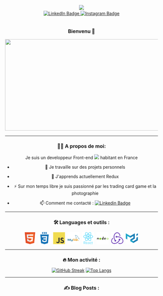 <div id="header" align="center">
  <img src="https://media.giphy.com/media/M9gbBd9nbDrOTu1Mqx/giphy.gif" width="100"/>


  <div id="badges">
    <a href="https://www.linkedin.com/in/dylan-couillet/">
      <img src="https://img.shields.io/badge/LinkedIn-blue?style=for-the-badge&logo=linkedin&logoColor=white" alt="LinkedIn Badge"/>
    </a>
        <a href="https://www.instagram.com/nanotek_photographie/">
      <img src="https://img.shields.io/badge/Instagram-purple?style=for-the-badge&logo=instagram&logoColor=white" alt="Instagram Badge"/>
    </a>
  </div>
  
  <img src="https://komarev.com/ghpvc/?username=Nanotekfr&style=flat-square&color=blue" alt=""/>
  
  ### Bienvenu 👋
  
  <div align="center">
    <img src="https://media.giphy.com/media/dWesBcTLavkZuG35MI/giphy.gif" width="600" height="300"/>
  </div>

  ---

  ### :man_technologist: A propos de moi:
  Je suis un developpeur Front-end <img src="https://media.giphy.com/media/WUlplcMpOCEmTGBtBW/giphy.gif" width="30"> habitant en France

  - :telescope: Je travaille sur des projets personnels

  - :seedling: J'apprends actuellement Redux
  
  - :zap: Sur mon temps libre je suis passionné par les trading card game et la photographie
  
  - :mailbox: Comment me contacté : [![Linkedin Badge](https://img.shields.io/badge/-Linkedin-blue?style=flat&logo=Linkedin&logoColor=white)](https://www.linkedin.com/in/dylan-couillet/)

  ---
  
  ### :hammer_and_wrench: Languages et outils :

  <div>
  <img src="https://github.com/devicons/devicon/blob/master/icons/html5/html5-original.svg" title="HTML5" alt="HTML" width="40" height="40"/>&nbsp;
  <img src="https://github.com/devicons/devicon/blob/master/icons/css3/css3-plain-wordmark.svg"  title="CSS3" alt="CSS" width="40" height="40"/>&nbsp;
  <img src="https://github.com/devicons/devicon/blob/master/icons/javascript/javascript-original.svg" title="JavaScript" alt="JavaScript" width="40" height="40"/>&nbsp;
  <img src="https://github.com/devicons/devicon/blob/master/icons/mysql/mysql-original-wordmark.svg" title="MySQL"  alt="MySQL" width="40" height="40"/>&nbsp;
  <img src="https://github.com/devicons/devicon/blob/master/icons/react/react-original-wordmark.svg" title="React" alt="React" width="40" height="40"/>&nbsp;
  <img src="https://github.com/devicons/devicon/blob/master/icons/nodejs/nodejs-original-wordmark.svg" title="NodeJS" alt="NodeJS" width="40" height="40"/>&nbsp;
  <img src="https://github.com/devicons/devicon/blob/master/icons/redux/redux-original.svg" title="Redux" alt="Redux " width="40" height="40"/>&nbsp;
  <img src="https://github.com/devicons/devicon/blob/master/icons/materialui/materialui-original.svg" title="Material UI" alt="Material UI" width="40" height="40"/>&nbsp;
  </div>

  ---
  
  ### :fire: Mon activité :
  [![GitHub Streak](http://github-readme-streak-stats.herokuapp.com?user=Nanotekfr&theme=dark&locale=fr&date_format=j%20M%5B%20Y%5D&mode=weekly&hide_total_contributions=true&hide_longest_streak=true)](https://git.io/streak-stats)
  [![Top Langs](https://github-readme-stats.vercel.app/api/top-langs/?username=Nanotekfr&layout=compact&theme=vision-friendly-dark)](https://github.com/anuraghazra/github-readme-stats)

  ---

  ### :writing_hand: Blog Posts :
  <!-- BLOG-POST-LIST:START -->
  <!-- BLOG-POST-LIST:END -->

</div>


<!--
**Nanotekfr/Nanotekfr** is a ✨ _special_ ✨ repository because its `README.md` (this file) appears on your GitHub profile.

Here are some ideas to get you started:

- 🔭 I’m currently working on ...
- 🌱 I’m currently learning ...
- 👯 I’m looking to collaborate on ...
- 🤔 I’m looking for help with ...
- 💬 Ask me about ...
- 📫 How to reach me: ...
- 😄 Pronouns: ...
- ⚡ Fun fact: ...
-->
